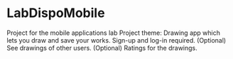 # LabDispoMobile
Project for the mobile applications lab
Project theme:
	Drawing app which lets you draw and save your works.
	Sign-up and log-in required.
	(Optional) See drawings of other users.
	(Optional) Ratings for the drawings.
	